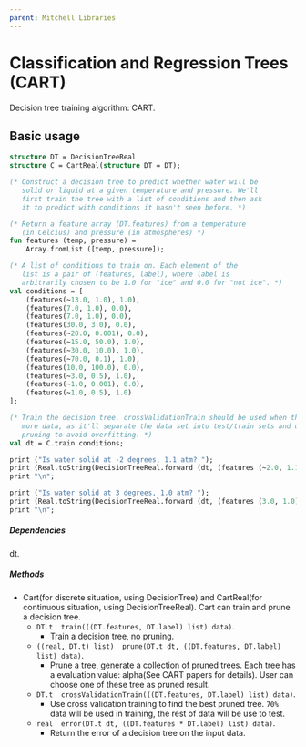 ```yaml
---
parent: Mitchell Libraries
---
```

# Classification and Regression Trees (CART)

Decision tree training algorithm: CART.

## Basic usage

```sml
structure DT = DecisionTreeReal
structure C = CartReal(structure DT = DT);

(* Construct a decision tree to predict whether water will be 
   solid or liquid at a given temperature and pressure. We'll
   first train the tree with a list of conditions and then ask
   it to predict with conditions it hasn't seen before. *)

(* Return a feature array (DT.features) from a temperature 
   (in Celcius) and pressure (in atmospheres) *)   
fun features (temp, pressure) =
	Array.fromList ([temp, pressure]);

(* A list of conditions to train on. Each element of the
   list is a pair of (features, label), where label is 
   arbitrarily chosen to be 1.0 for "ice" and 0.0 for "not ice". *)
val conditions = [
	(features(~13.0, 1.0), 1.0),
	(features(7.0, 1.0), 0.0),
	(features(7.0, 1.0), 0.0),
	(features(30.0, 3.0), 0.0),
	(features(~20.0, 0.001), 0.0),
	(features(~15.0, 50.0), 1.0),
	(features(~30.0, 10.0), 1.0),
	(features(~70.0, 0.1), 1.0),
	(features(10.0, 100.0), 0.0),
	(features(~3.0, 0.5), 1.0),
	(features(~1.0, 0.001), 0.0),
	(features(~1.0, 0.5), 1.0)
];

(* Train the decision tree. crossValidationTrain should be used when there's 
   more data, as it'll separate the data set into test/train sets and use
   pruning to avoid overfitting. *)
val dt = C.train conditions;

print ("Is water solid at -2 degrees, 1.1 atm? ");
print (Real.toString(DecisionTreeReal.forward (dt, (features (~2.0, 1.1)))));
print "\n";

print ("Is water solid at 3 degrees, 1.0 atm? ");
print (Real.toString(DecisionTreeReal.forward (dt, (features (3.0, 1.0)))));
print "\n";
```

##### Dependencies

dt.

##### Methods

- Cart(for discrete situation, using DecisionTree) and CartReal(for continuous situation, using DecisionTreeReal). Cart can train and prune a decision tree.
    + `DT.t  train(((DT.features, DT.label) list) data)`.
      - Train a decision tree, no pruning.
    + `((real, DT.t) list)  prune(DT.t dt, ((DT.features, DT.label) list) data)`.
      - Prune a tree, generate a collection of pruned trees. Each tree has a evaluation value: alpha(See CART papers for details). User can choose one of these tree as pruned result.
    + `DT.t  crossValidationTrain(((DT.features, DT.label) list) data)`.
      - Use cross validation training to find the best pruned tree. `70%` data will be used in training, the rest of data will be use to test.
    + `real  error(DT.t dt, ((DT.features * DT.label) list) data)`.
      - Return the error of a decision tree on the input data.

